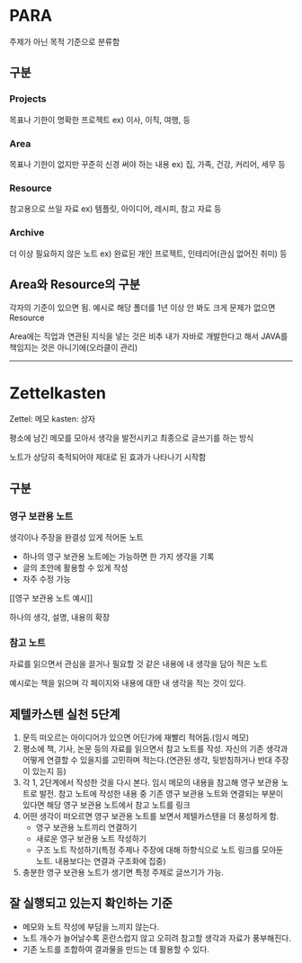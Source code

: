 # PARA
주제가 아닌 목적 기준으로 분류함

## 구분

### Projects
목표나 기한이 명확한 프로젝트
ex) 이사, 이직, 여행, 등
### Area
목표나 기한이 없지만 꾸준히 신경 써야 하는 내용
ex) 집, 가족, 건강, 커리어, 세무 등
### Resource
참고용으로 쓰일 자료
ex) 템플릿, 아이디어, 레시피, 참고 자료 등
### Archive
더 이상 필요하지 않은 노트
ex) 완료된 개인 프로젝트, 인테리어(관심 없어진 취미) 등

## Area와 Resource의 구분

각자의 기준이 있으면 됨. 예시로 해당 폴더를 1년 이상 안 봐도 크게 문제가 없으면 Resource

Area에는 직업과 연관된 지식을 넣는 것은 비추
내가 자바로 개발한다고 해서 JAVA를 책임지는 것은 아니기에(오라클이 관리)


---
# Zettelkasten
Zettel: 메모
kasten: 상자

평소에 남긴 메모를 모아서 생각을 발전시키고 최종으로 글쓰기를 하는 방식

노트가 상당히 축적되어야 제대로 된 효과가 나타나기 시작함

## 구분

### 영구 보관용 노트
생각이나 주장을 완결성 있게 적어둔 노트
- 하나의 영구 보관용 노트에는 가능하면 한 가지 생각을 기록
- 글의 초안에 활용할 수 있게 작성
- 자주 수정 가능

[[영구 보관용 노트 예시]]

하나의 생각, 설명, 내용의 확장

### 참고 노트
자료를 읽으면서 관심을 끌거나 필요할 것 같은 내용에 내 생각을 담아 적은 노트

예시로는 책을 읽으며 각 페이지와 내용에 대한 내 생각을 적는 것이 있다.

## 제텔카스텐 실천 5단계

1. 문득 떠오르는 아이디어가 있으면 어딘가에 재빨리 적어둠.(임시 메모)
2. 평소에 책, 기사, 논문 등의 자료를 읽으면서 참고 노트를 작성. 자신의 기존 생각과 어떻게 연결할 수 있을지를 고민하며 적는다.(연관된 생각, 뒷받침하거나 반대 주장이 있는지 등)
3. 각 1, 2단계에서 작성한 것을 다시 본다. 임시 메모의 내용을 참고해 영구 보관용 노트로 발전. 참고 노트에 작성한 내용 중 기존 영구 보관용 노트와 연결되는 부분이 있다면 해당 영구 보관용 노트에서 참고 노트를 링크
4. 어떤 생각이 떠오르면 영구 보관용 노트를 보면서 제텔카스텐을 더 풍성하게 함.
	- 영구 보관용 노트끼리 연결하기
	- 새로운 영구 보관용 노트 작성하기
	- 구조 노트 작성하기(특정 주제나 주장에 대해 하향식으로 노트 링크를 모아둔 노트. 내용보다는 연결과 구조화에 집중)
5. 충분한 영구 보관용 노트가 생기면 특정 주제로 글쓰기가 가능.

## 잘 실행되고 있는지 확인하는 기준
- 메모와 노트 작성에 부담을 느끼지 않는다.
- 노트 개수가 늘어날수록 혼란스럽지 않고 오히려 참고할 생각과 자료가 풍부해진다.
- 기존 노트를 조합하여 결과물을 만드는 데 활용할 수 있다.